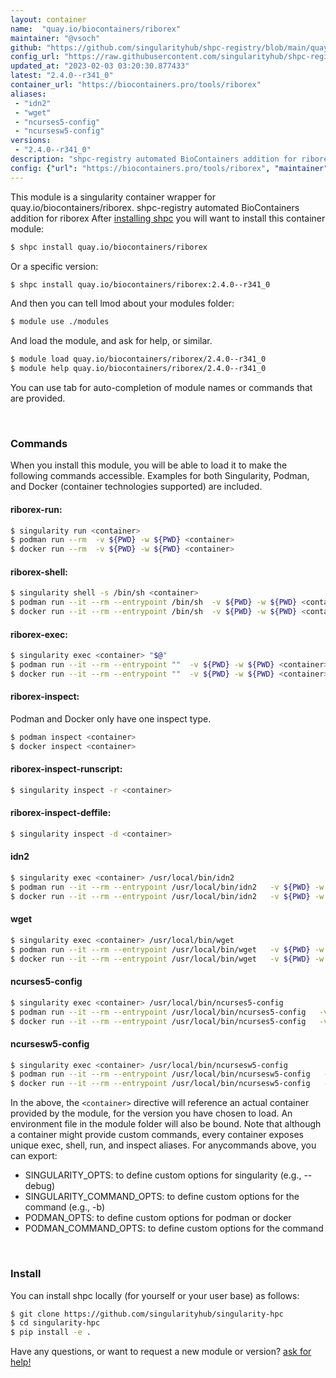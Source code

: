 ```yaml
---
layout: container
name:  "quay.io/biocontainers/riborex"
maintainer: "@vsoch"
github: "https://github.com/singularityhub/shpc-registry/blob/main/quay.io/biocontainers/riborex/container.yaml"
config_url: "https://raw.githubusercontent.com/singularityhub/shpc-registry/main/quay.io/biocontainers/riborex/container.yaml"
updated_at: "2023-02-03 03:20:30.877433"
latest: "2.4.0--r341_0"
container_url: "https://biocontainers.pro/tools/riborex"
aliases:
 - "idn2"
 - "wget"
 - "ncurses5-config"
 - "ncursesw5-config"
versions:
 - "2.4.0--r341_0"
description: "shpc-registry automated BioContainers addition for riborex"
config: {"url": "https://biocontainers.pro/tools/riborex", "maintainer": "@vsoch", "description": "shpc-registry automated BioContainers addition for riborex", "latest": {"2.4.0--r341_0": "sha256:e89f9c64647baa26403640570ae48cd3e54ae503c336a792685325e567339534"}, "tags": {"2.4.0--r341_0": "sha256:e89f9c64647baa26403640570ae48cd3e54ae503c336a792685325e567339534"}, "docker": "quay.io/biocontainers/riborex", "aliases": {"idn2": "/usr/local/bin/idn2", "wget": "/usr/local/bin/wget", "ncurses5-config": "/usr/local/bin/ncurses5-config", "ncursesw5-config": "/usr/local/bin/ncursesw5-config"}}
---
```


This module is a singularity container wrapper for quay.io/biocontainers/riborex.
shpc-registry automated BioContainers addition for riborex
After [installing shpc](#install) you will want to install this container module:


```bash
$ shpc install quay.io/biocontainers/riborex
```

Or a specific version:

```bash
$ shpc install quay.io/biocontainers/riborex:2.4.0--r341_0
```

And then you can tell lmod about your modules folder:

```bash
$ module use ./modules
```

And load the module, and ask for help, or similar.

```bash
$ module load quay.io/biocontainers/riborex/2.4.0--r341_0
$ module help quay.io/biocontainers/riborex/2.4.0--r341_0
```

You can use tab for auto-completion of module names or commands that are provided.

<br>

### Commands

When you install this module, you will be able to load it to make the following commands accessible.
Examples for both Singularity, Podman, and Docker (container technologies supported) are included.

#### riborex-run:

```bash
$ singularity run <container>
$ podman run --rm  -v ${PWD} -w ${PWD} <container>
$ docker run --rm  -v ${PWD} -w ${PWD} <container>
```

#### riborex-shell:

```bash
$ singularity shell -s /bin/sh <container>
$ podman run --it --rm --entrypoint /bin/sh  -v ${PWD} -w ${PWD} <container>
$ docker run --it --rm --entrypoint /bin/sh  -v ${PWD} -w ${PWD} <container>
```

#### riborex-exec:

```bash
$ singularity exec <container> "$@"
$ podman run --it --rm --entrypoint ""  -v ${PWD} -w ${PWD} <container> "$@"
$ docker run --it --rm --entrypoint ""  -v ${PWD} -w ${PWD} <container> "$@"
```

#### riborex-inspect:

Podman and Docker only have one inspect type.

```bash
$ podman inspect <container>
$ docker inspect <container>
```

#### riborex-inspect-runscript:

```bash
$ singularity inspect -r <container>
```

#### riborex-inspect-deffile:

```bash
$ singularity inspect -d <container>
```


#### idn2

```bash
$ singularity exec <container> /usr/local/bin/idn2
$ podman run --it --rm --entrypoint /usr/local/bin/idn2   -v ${PWD} -w ${PWD} <container> -c " $@"
$ docker run --it --rm --entrypoint /usr/local/bin/idn2   -v ${PWD} -w ${PWD} <container> -c " $@"
```


#### wget

```bash
$ singularity exec <container> /usr/local/bin/wget
$ podman run --it --rm --entrypoint /usr/local/bin/wget   -v ${PWD} -w ${PWD} <container> -c " $@"
$ docker run --it --rm --entrypoint /usr/local/bin/wget   -v ${PWD} -w ${PWD} <container> -c " $@"
```


#### ncurses5-config

```bash
$ singularity exec <container> /usr/local/bin/ncurses5-config
$ podman run --it --rm --entrypoint /usr/local/bin/ncurses5-config   -v ${PWD} -w ${PWD} <container> -c " $@"
$ docker run --it --rm --entrypoint /usr/local/bin/ncurses5-config   -v ${PWD} -w ${PWD} <container> -c " $@"
```


#### ncursesw5-config

```bash
$ singularity exec <container> /usr/local/bin/ncursesw5-config
$ podman run --it --rm --entrypoint /usr/local/bin/ncursesw5-config   -v ${PWD} -w ${PWD} <container> -c " $@"
$ docker run --it --rm --entrypoint /usr/local/bin/ncursesw5-config   -v ${PWD} -w ${PWD} <container> -c " $@"
```



In the above, the `<container>` directive will reference an actual container provided
by the module, for the version you have chosen to load. An environment file in the
module folder will also be bound. Note that although a container
might provide custom commands, every container exposes unique exec, shell, run, and
inspect aliases. For anycommands above, you can export:

 - SINGULARITY_OPTS: to define custom options for singularity (e.g., --debug)
 - SINGULARITY_COMMAND_OPTS: to define custom options for the command (e.g., -b)
 - PODMAN_OPTS: to define custom options for podman or docker
 - PODMAN_COMMAND_OPTS: to define custom options for the command

<br>

### Install

You can install shpc locally (for yourself or your user base) as follows:

```bash
$ git clone https://github.com/singularityhub/singularity-hpc
$ cd singularity-hpc
$ pip install -e .
```

Have any questions, or want to request a new module or version? [ask for help!](https://github.com/singularityhub/singularity-hpc/issues)
